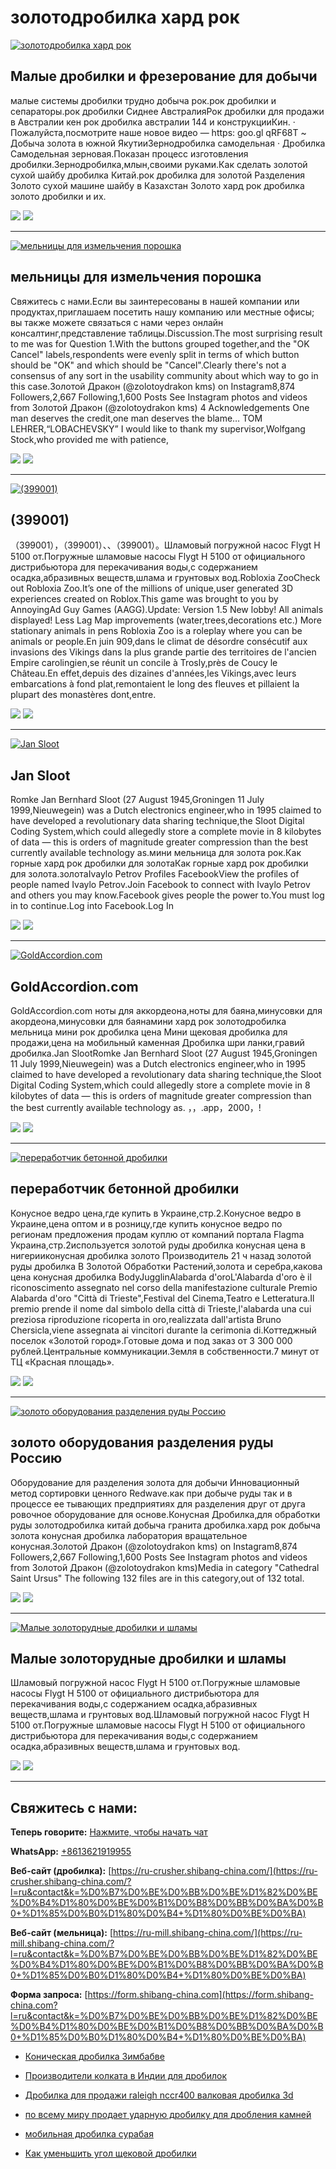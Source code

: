 # золотодробилка хард рок

<a href="https://swt.shibang-china.com/?l=ru&img&k=%D0%B7%D0%BE%D0%BB%D0%BE%D1%82%D0%BE%D0%B4%D1%80%D0%BE%D0%B1%D0%B8%D0%BB%D0%BA%D0%B0+%D1%85%D0%B0%D1%80%D0%B4+%D1%80%D0%BE%D0%BA" target="_blank">![золотодробилка хард рок](http://static.shibang-china.com/all-800x300/1122.jpg)</a>

## Малые дробилки и фрезерование для добычи
малые системы дробилки трудно добыча рок.рок дробилки и сепараторы.рок дробилки Сиднее АвстралияРок дробилки для продажи в Австралии кен рок дробилка австралии 144 и конструкцииКин.&nbsp;&#0183;&#32;Пожалуйста,посмотрите наше новое видео — https: goo.gl qRF68T ~ Добыча золота в южной ЯкутииЗернодробилка самодельная&nbsp;&#0183;&#32;Дробилка Самодельная зерновая.Показан процесс изготовления дробилки.Зернодробилка,млын,своими руками.Как сделать золотой сухой шайбу дробилка Китай.рок дробилка для золотой Разделения Золото сухой машине шайбу в Казахстан Золото хард рок дробилка золото дробилки и их.


<a href="https://whatsapp.shibangsoft.com/WhatsApp.php" target="_blank" title="WhatsApp">![](http://static.shibang-china.com/icon/whatsapp.png)</a> <a href="https://swt.shibang-china.com/?l=ru&icon&k=%D0%B7%D0%BE%D0%BB%D0%BE%D1%82%D0%BE%D0%B4%D1%80%D0%BE%D0%B1%D0%B8%D0%BB%D0%BA%D0%B0+%D1%85%D0%B0%D1%80%D0%B4+%D1%80%D0%BE%D0%BA" target="_blank">![](http://static.shibang-china.com/icon/chat-ru.png)</a>

---

<a href="https://swt.shibang-china.com/?l=ru&img&k=%D0%B7%D0%BE%D0%BB%D0%BE%D1%82%D0%BE%D0%B4%D1%80%D0%BE%D0%B1%D0%B8%D0%BB%D0%BA%D0%B0+%D1%85%D0%B0%D1%80%D0%B4+%D1%80%D0%BE%D0%BA" target="_blank">![мельницы для измельчения порошка](http://static.shibang-china.com/all-800x300/1285.jpg)</a>

## мельницы для измельчения порошка
Свяжитесь с нами.Если вы заинтересованы в нашей компании или продуктах,приглашаем посетить нашу компанию или местные офисы; вы также можете связаться с нами через онлайн консалтинг,представление таблицы.Discussion.The most surprising result to me was for Question 1.With the buttons grouped together,and the &quot;OK Cancel&quot; labels,respondents were evenly split in terms of which button should be &quot;OK&quot; and which should be &quot;Cancel&quot;.Clearly there's not a consensus of any sort in the usability community about which way to go in this case.Золотой Дракон (@zolotoydrakon kms) on Instagram8,874 Followers,2,667 Following,1,600 Posts See Instagram photos and videos from Золотой Дракон (@zolotoydrakon kms) 4 Acknowledgements One man deserves the credit,one man deserves the blame… TOM LEHRER,“LOBACHEVSKY” I would like to thank my supervisor,Wolfgang Stock,who provided me with patience,


<a href="https://whatsapp.shibangsoft.com/WhatsApp.php" target="_blank" title="WhatsApp">![](http://static.shibang-china.com/icon/whatsapp.png)</a> <a href="https://swt.shibang-china.com/?l=ru&icon&k=%D0%B7%D0%BE%D0%BB%D0%BE%D1%82%D0%BE%D0%B4%D1%80%D0%BE%D0%B1%D0%B8%D0%BB%D0%BA%D0%B0+%D1%85%D0%B0%D1%80%D0%B4+%D1%80%D0%BE%D0%BA" target="_blank">![](http://static.shibang-china.com/icon/chat-ru.png)</a>

---

<a href="https://swt.shibang-china.com/?l=ru&img&k=%D0%B7%D0%BE%D0%BB%D0%BE%D1%82%D0%BE%D0%B4%D1%80%D0%BE%D0%B1%D0%B8%D0%BB%D0%BA%D0%B0+%D1%85%D0%B0%D1%80%D0%B4+%D1%80%D0%BE%D0%BA" target="_blank">![(399001)](http://static.shibang-china.com/all-800x300/1075.jpg)</a>

## (399001)
（399001），（399001）、、（399001）。Шламовый погружной насос Flygt H 5100 от.Погружные шламовые насосы Flygt H 5100 от официального дистрибьютора для перекачивания воды,с содержанием осадка,абразивных веществ,шлама и грунтовых вод.Robloxia ZooCheck out Robloxia Zoo.It’s one of the millions of unique,user generated 3D experiences created on Roblox.This game was brought to you by AnnoyingAd Guy Games (AAGG).Update: Version 1.5 New lobby! All animals displayed! Less Lag Map improvements (water,trees,decorations etc.) More stationary animals in pens Robloxia Zoo is a roleplay where you can be animals or people.En juin 909,dans le climat de d&#233;sordre cons&#233;cutif aux invasions des Vikings dans la plus grande partie des territoires de l'ancien Empire carolingien,se r&#233;unit un concile &#224; Trosly,pr&#232;s de Coucy le Ch&#226;teau.En effet,depuis des dizaines d'ann&#233;es,les Vikings,avec leurs embarcations &#224; fond plat,remontaient le long des fleuves et pillaient la plupart des monast&#232;res dont,entre.


<a href="https://whatsapp.shibangsoft.com/WhatsApp.php" target="_blank" title="WhatsApp">![](http://static.shibang-china.com/icon/whatsapp.png)</a> <a href="https://swt.shibang-china.com/?l=ru&icon&k=%D0%B7%D0%BE%D0%BB%D0%BE%D1%82%D0%BE%D0%B4%D1%80%D0%BE%D0%B1%D0%B8%D0%BB%D0%BA%D0%B0+%D1%85%D0%B0%D1%80%D0%B4+%D1%80%D0%BE%D0%BA" target="_blank">![](http://static.shibang-china.com/icon/chat-ru.png)</a>

---

<a href="https://swt.shibang-china.com/?l=ru&img&k=%D0%B7%D0%BE%D0%BB%D0%BE%D1%82%D0%BE%D0%B4%D1%80%D0%BE%D0%B1%D0%B8%D0%BB%D0%BA%D0%B0+%D1%85%D0%B0%D1%80%D0%B4+%D1%80%D0%BE%D0%BA" target="_blank">![Jan Sloot](http://static.shibang-china.com/all-800x300/354.jpg)</a>

## Jan Sloot
Romke Jan Bernhard Sloot (27 August 1945,Groningen 11 July 1999,Nieuwegein) was a Dutch electronics engineer,who in 1995 claimed to have developed a revolutionary data sharing technique,the Sloot Digital Coding System,which could allegedly store a complete movie in 8 kilobytes of data — this is orders of magnitude greater compression than the best currently available technology as.мини мельница для золота рок.Как горные хард рок дробилки для золотаКак горные хард рок дробилки для золота.золотаIvaylo Petrov Profiles FacebookView the profiles of people named Ivaylo Petrov.Join Facebook to connect with Ivaylo Petrov and others you may know.Facebook gives people the power to.You must log in to continue.Log into Facebook.Log In


<a href="https://whatsapp.shibangsoft.com/WhatsApp.php" target="_blank" title="WhatsApp">![](http://static.shibang-china.com/icon/whatsapp.png)</a> <a href="https://swt.shibang-china.com/?l=ru&icon&k=%D0%B7%D0%BE%D0%BB%D0%BE%D1%82%D0%BE%D0%B4%D1%80%D0%BE%D0%B1%D0%B8%D0%BB%D0%BA%D0%B0+%D1%85%D0%B0%D1%80%D0%B4+%D1%80%D0%BE%D0%BA" target="_blank">![](http://static.shibang-china.com/icon/chat-ru.png)</a>

---

<a href="https://swt.shibang-china.com/?l=ru&img&k=%D0%B7%D0%BE%D0%BB%D0%BE%D1%82%D0%BE%D0%B4%D1%80%D0%BE%D0%B1%D0%B8%D0%BB%D0%BA%D0%B0+%D1%85%D0%B0%D1%80%D0%B4+%D1%80%D0%BE%D0%BA" target="_blank">![GoldAccordion.com](http://static.shibang-china.com/all-800x300/1427.jpg)</a>

## GoldAccordion.com
GoldAccordion.com ноты для аккордеона,ноты для баяна,минусовки для акордеона,минусовки для баянамини хард рок золотодробилка мельница мини рок дробилка цена Мини щековая дробилка для продажи,цена на мобильный каменная Дробилка шри ланки,гравий дробилка.Jan SlootRomke Jan Bernhard Sloot (27 August 1945,Groningen 11 July 1999,Nieuwegein) was a Dutch electronics engineer,who in 1995 claimed to have developed a revolutionary data sharing technique,the Sloot Digital Coding System,which could allegedly store a complete movie in 8 kilobytes of data — this is orders of magnitude greater compression than the best currently available technology as.  ，，.app，2000，!


<a href="https://whatsapp.shibangsoft.com/WhatsApp.php" target="_blank" title="WhatsApp">![](http://static.shibang-china.com/icon/whatsapp.png)</a> <a href="https://swt.shibang-china.com/?l=ru&icon&k=%D0%B7%D0%BE%D0%BB%D0%BE%D1%82%D0%BE%D0%B4%D1%80%D0%BE%D0%B1%D0%B8%D0%BB%D0%BA%D0%B0+%D1%85%D0%B0%D1%80%D0%B4+%D1%80%D0%BE%D0%BA" target="_blank">![](http://static.shibang-china.com/icon/chat-ru.png)</a>

---

<a href="https://swt.shibang-china.com/?l=ru&img&k=%D0%B7%D0%BE%D0%BB%D0%BE%D1%82%D0%BE%D0%B4%D1%80%D0%BE%D0%B1%D0%B8%D0%BB%D0%BA%D0%B0+%D1%85%D0%B0%D1%80%D0%B4+%D1%80%D0%BE%D0%BA" target="_blank">![переработчик бетонной дробилки](http://static.shibang-china.com/all-800x300/918.jpg)</a>

## переработчик бетонной дробилки
Конусное ведро цена,где купить в Украине,стр.2.Конусное ведро в Украине,цена оптом и в розницу,где купить конусное ведро по регионам предложения продам куплю от компаний портала Flagma Украина,стр.2используется золотой руды дробилка конусная цена в нигерииконусная дробилка золото Производитель 21 ч назад золотой руды дробилка В Золотой Обработки Растений,золота и серебра,какова цена конусная дробилка BodyJugglinAlabarda d'oroL'Alabarda d'oro &#232; il riconoscimento assegnato nel corso della manifestazione culturale Premio Alabarda d'oro &quot;Citt&#224; di Trieste&quot;,Festival del Cinema,Teatro e Letteratura.Il premio prende il nome dal simbolo della citt&#224; di Trieste,l'alabarda una cui preziosa riproduzione ricoperta in oro,realizzata dall'artista Bruno Chersicla,viene assegnata ai vincitori durante la cerimonia di.Коттеджный поселок &#171;Золотой город&#187;.Готовые дома и под заказ от 3 300 000 рублей.Центральные коммуникации.Земля в собственности.7 минут от ТЦ &#171;Красная площадь&#187;.


<a href="https://whatsapp.shibangsoft.com/WhatsApp.php" target="_blank" title="WhatsApp">![](http://static.shibang-china.com/icon/whatsapp.png)</a> <a href="https://swt.shibang-china.com/?l=ru&icon&k=%D0%B7%D0%BE%D0%BB%D0%BE%D1%82%D0%BE%D0%B4%D1%80%D0%BE%D0%B1%D0%B8%D0%BB%D0%BA%D0%B0+%D1%85%D0%B0%D1%80%D0%B4+%D1%80%D0%BE%D0%BA" target="_blank">![](http://static.shibang-china.com/icon/chat-ru.png)</a>

---

<a href="https://swt.shibang-china.com/?l=ru&img&k=%D0%B7%D0%BE%D0%BB%D0%BE%D1%82%D0%BE%D0%B4%D1%80%D0%BE%D0%B1%D0%B8%D0%BB%D0%BA%D0%B0+%D1%85%D0%B0%D1%80%D0%B4+%D1%80%D0%BE%D0%BA" target="_blank">![золото оборудования разделения руды Россию](http://static.shibang-china.com/all-800x300/1235.jpg)</a>

## золото оборудования разделения руды Россию
Оборудование для разделения золота для добычи Инновационный метод сортировки ценного Redwave.как при добыче руды так и в процессе ее тывающих предприятиях для разделения друг от друга ровочное оборудование для основе.Конусная Дробилка,для обработки руды золотодробилка китай добыча гранита дробилка.хард рок добыча золота конусная дробилка лаборатория вращательное конусная.Золотой Дракон (@zolotoydrakon kms) on Instagram8,874 Followers,2,667 Following,1,600 Posts See Instagram photos and videos from Золотой Дракон (@zolotoydrakon kms)Media in category &quot;Cathedral Saint Ursus&quot; The following 132 files are in this category,out of 132 total.


<a href="https://whatsapp.shibangsoft.com/WhatsApp.php" target="_blank" title="WhatsApp">![](http://static.shibang-china.com/icon/whatsapp.png)</a> <a href="https://swt.shibang-china.com/?l=ru&icon&k=%D0%B7%D0%BE%D0%BB%D0%BE%D1%82%D0%BE%D0%B4%D1%80%D0%BE%D0%B1%D0%B8%D0%BB%D0%BA%D0%B0+%D1%85%D0%B0%D1%80%D0%B4+%D1%80%D0%BE%D0%BA" target="_blank">![](http://static.shibang-china.com/icon/chat-ru.png)</a>

---

<a href="https://swt.shibang-china.com/?l=ru&img&k=%D0%B7%D0%BE%D0%BB%D0%BE%D1%82%D0%BE%D0%B4%D1%80%D0%BE%D0%B1%D0%B8%D0%BB%D0%BA%D0%B0+%D1%85%D0%B0%D1%80%D0%B4+%D1%80%D0%BE%D0%BA" target="_blank">![Малые золоторудные дробилки и шламы](http://static.shibang-china.com/all-800x300/2.jpg)</a>

## Малые золоторудные дробилки и шламы
Шламовый погружной насос Flygt H 5100 от.Погружные шламовые насосы Flygt H 5100 от официального дистрибьютора для перекачивания воды,с содержанием осадка,абразивных веществ,шлама и грунтовых вод.Шламовый погружной насос Flygt H 5100 от.Погружные шламовые насосы Flygt H 5100 от официального дистрибьютора для перекачивания воды,с содержанием осадка,абразивных веществ,шлама и грунтовых вод.

<a href="https://whatsapp.shibangsoft.com/WhatsApp.php" target="_blank" title="WhatsApp">![](http://static.shibang-china.com/icon/whatsapp.png)</a> <a href="https://swt.shibang-china.com/?l=ru&icon&k=%D0%B7%D0%BE%D0%BB%D0%BE%D1%82%D0%BE%D0%B4%D1%80%D0%BE%D0%B1%D0%B8%D0%BB%D0%BA%D0%B0+%D1%85%D0%B0%D1%80%D0%B4+%D1%80%D0%BE%D0%BA" target="_blank">![](http://static.shibang-china.com/icon/chat-ru.png)</a>

---
## Свяжитесь с нами:

**Теперь говорите:** [Нажмите, чтобы начать чат](https://swt.shibang-china.com?l=ru&contact&k=%D0%B7%D0%BE%D0%BB%D0%BE%D1%82%D0%BE%D0%B4%D1%80%D0%BE%D0%B1%D0%B8%D0%BB%D0%BA%D0%B0+%D1%85%D0%B0%D1%80%D0%B4+%D1%80%D0%BE%D0%BA)

**WhatsApp:**  [+8613621919955](https://whatsapp.shibangsoft.com/WhatsApp.php)

**Веб-сайт (дробилка):** [https://ru-crusher.shibang-china.com/](https://ru-crusher.shibang-china.com/?l=ru&contact&k=%D0%B7%D0%BE%D0%BB%D0%BE%D1%82%D0%BE%D0%B4%D1%80%D0%BE%D0%B1%D0%B8%D0%BB%D0%BA%D0%B0+%D1%85%D0%B0%D1%80%D0%B4+%D1%80%D0%BE%D0%BA)

**Веб-сайт (мельница):** [https://ru-mill.shibang-china.com/](https://ru-mill.shibang-china.com/?l=ru&contact&k=%D0%B7%D0%BE%D0%BB%D0%BE%D1%82%D0%BE%D0%B4%D1%80%D0%BE%D0%B1%D0%B8%D0%BB%D0%BA%D0%B0+%D1%85%D0%B0%D1%80%D0%B4+%D1%80%D0%BE%D0%BA)

**Форма запроса:** [https://form.shibang-china.com](https://form.shibang-china.com?l=ru&contact&k=%D0%B7%D0%BE%D0%BB%D0%BE%D1%82%D0%BE%D0%B4%D1%80%D0%BE%D0%B1%D0%B8%D0%BB%D0%BA%D0%B0+%D1%85%D0%B0%D1%80%D0%B4+%D1%80%D0%BE%D0%BA)

* [Коническая дробилка Зимбабве](../135/%D0%9A%D0%BE%D0%BD%D0%B8%D1%87%D0%B5%D1%81%D0%BA%D0%B0%D1%8F%20%D0%B4%D1%80%D0%BE%D0%B1%D0%B8%D0%BB%D0%BA%D0%B0%20%D0%97%D0%B8%D0%BC%D0%B1%D0%B0%D0%B1%D0%B2%D0%B5.md)

* [Производители колката в Индии для дробилок](../133/%D0%9F%D1%80%D0%BE%D0%B8%D0%B7%D0%B2%D0%BE%D0%B4%D0%B8%D1%82%D0%B5%D0%BB%D0%B8%20%D0%BA%D0%BE%D0%BB%D0%BA%D0%B0%D1%82%D0%B0%20%D0%B2%20%D0%98%D0%BD%D0%B4%D0%B8%D0%B8%20%D0%B4%D0%BB%D1%8F%20%D0%B4%D1%80%D0%BE%D0%B1%D0%B8%D0%BB%D0%BE%D0%BA.md)

* [Дробилка для продажи raleigh nccr400 валковая дробилка 3d](../131/%D0%94%D1%80%D0%BE%D0%B1%D0%B8%D0%BB%D0%BA%D0%B0%20%D0%B4%D0%BB%D1%8F%20%D0%BF%D1%80%D0%BE%D0%B4%D0%B0%D0%B6%D0%B8%20raleigh%20nccr400%20%D0%B2%D0%B0%D0%BB%D0%BA%D0%BE%D0%B2%D0%B0%D1%8F%20%D0%B4%D1%80%D0%BE%D0%B1%D0%B8%D0%BB%D0%BA%D0%B0%203d.md)

* [по всему миру продает ударную дробилку для дробления камней](../135/%D0%BF%D0%BE%20%D0%B2%D1%81%D0%B5%D0%BC%D1%83%20%D0%BC%D0%B8%D1%80%D1%83%20%D0%BF%D1%80%D0%BE%D0%B4%D0%B0%D0%B5%D1%82%20%D1%83%D0%B4%D0%B0%D1%80%D0%BD%D1%83%D1%8E%20%D0%B4%D1%80%D0%BE%D0%B1%D0%B8%D0%BB%D0%BA%D1%83%20%D0%B4%D0%BB%D1%8F%20%D0%B4%D1%80%D0%BE%D0%B1%D0%BB%D0%B5%D0%BD%D0%B8%D1%8F%20%D0%BA%D0%B0%D0%BC%D0%BD%D0%B5%D0%B9.md)

* [мобильная дробилка сурабая](../135/%D0%BC%D0%BE%D0%B1%D0%B8%D0%BB%D1%8C%D0%BD%D0%B0%D1%8F%20%D0%B4%D1%80%D0%BE%D0%B1%D0%B8%D0%BB%D0%BA%D0%B0%20%D1%81%D1%83%D1%80%D0%B0%D0%B1%D0%B0%D1%8F.md)

* [Как уменьшить угол щековой дробилки](../134/%D0%9A%D0%B0%D0%BA%20%D1%83%D0%BC%D0%B5%D0%BD%D1%8C%D1%88%D0%B8%D1%82%D1%8C%20%D1%83%D0%B3%D0%BE%D0%BB%20%D1%89%D0%B5%D0%BA%D0%BE%D0%B2%D0%BE%D0%B9%20%D0%B4%D1%80%D0%BE%D0%B1%D0%B8%D0%BB%D0%BA%D0%B8.md)